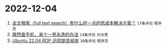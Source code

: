 # 2022-12-04

1. [全文搜索（full text search）有什么好一点的低成本解决方案？](https://www.v2ex.com/t/899924) `17条评论` `程序员`
1. [既然查手机，来个一劳永逸的办法](https://www.v2ex.com/t/899929) `14条评论` `问与答`
1. [Ubuntu 22.04 RDP 远程提高帧率](https://www.v2ex.com/t/899922) `10条评论` `程序员`
